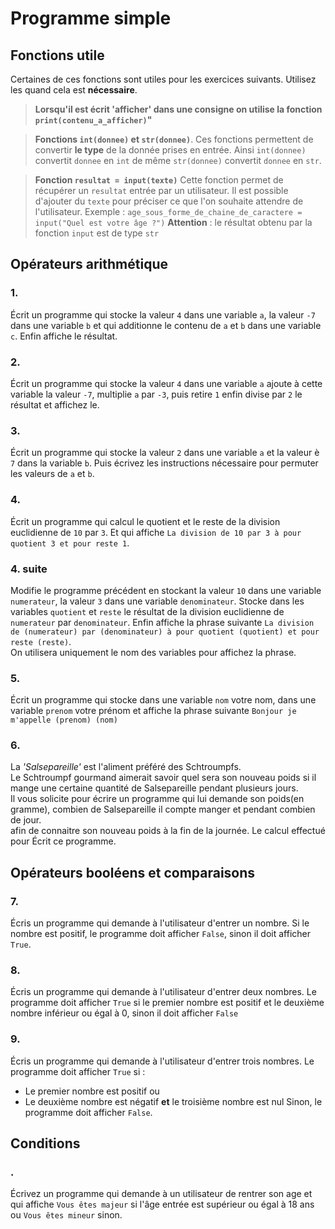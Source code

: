 # Programme simple    
 
## Fonctions utile 

Certaines de ces fonctions sont utiles pour les exercices suivants. Utilisez les quand cela est __nécessaire__.

> __Lorsqu'il est écrit 'afficher' dans une consigne on utilise la fonction `print(contenu_a_afficher)`"__  

> __Fonctions `int(donnee)` et `str(donnee)`__. 
> Ces fonctions permettent de convertir __le type__ de la donnée prises en entrée. 
> Ainsi `int(donnee)` convertit `donnee` en `int` de même `str(donnee)` convertit `donnee` en `str`. 

> __Fonction `resultat = input(texte)`__ 
> Cette fonction permet de récupérer un `resultat` entrée par un utilisateur. Il est possible d'ajouter du `texte` pour préciser ce que l'on souhaite attendre de l'utilisateur. 
> Exemple : `age_sous_forme_de_chaine_de_caractere = input("Quel est votre âge ?")` 
> __Attention__ : le résultat obtenu par la fonction `input` est de type `str`



## Opérateurs arithmétique 

### 1.  
Écrit un programme qui stocke la valeur `4` dans une variable `a`, la valeur `-7` dans une variable `b` et qui additionne le contenu de `a` et `b` dans une variable `c`. Enfin affiche le résultat.  


### 2. 
Écrit un programme qui stocke la valeur `4` dans une variable `a` ajoute à cette variable la valeur `-7`, multiplie `a` par `-3`, puis retire `1` enfin divise par `2` le résultat et affichez le. 

### 3.  
Écrit un programme qui stocke la valeur `2` dans une variable `a` et la valeur è `7` dans la variable `b`. Puis écrivez les instructions nécessaire pour permuter les valeurs de `a` et `b`. 

### 4.  
Écrit un programme qui calcul le quotient et le reste de la division euclidienne de `10` par `3`. Et qui affiche `La division de 10 par 3 à pour quotient 3 et pour reste 1`. 

### 4. suite
Modifie le programme précédent en stockant la valeur `10` dans une variable `numerateur`, la valeur `3` dans une variable `denominateur`.
Stocke dans les variables `quotient` et `reste` le résultat de la division euclidienne de `numerateur` par `denominateur`.
Enfin affiche la phrase suivante `La division de (numerateur) par (denominateur) à pour quotient (quotient) et pour reste (reste)`.  
On utilisera uniquement le nom des variables pour affichez la phrase. 


### 5.
Écrit un programme qui stocke dans une variable `nom` votre nom, dans une variable `prenom` votre prénom et affiche la phrase suivante `Bonjour je m'appelle (prenom) (nom)` 


### 6.  
La *'Salsepareille'* est l'aliment préféré des Schtroumpfs.   
Le Schtroumpf gourmand aimerait savoir quel sera son nouveau poids si il mange une certaine quantité de Salsepareille pendant plusieurs jours.   
Il vous solicite pour écrire un programme qui lui demande son poids(en gramme), combien de Salsepareille il compte manger et pendant combien de jour.  
 afin de connaitre son nouveau poids à la fin de la journée. 
Le calcul effectué pour 
Écrit ce programme.


## Opérateurs booléens et comparaisons

### 7.
Écris un programme qui demande à l'utilisateur d'entrer un nombre. Si le nombre est positif, le programme doit afficher `False`, sinon il doit afficher `True`. 


### 8.
Écris un programme qui demande à l'utilisateur d'entrer deux nombres. Le programme doit afficher `True` si le premier nombre est positif et le deuxième nombre inférieur ou égal à 0, sinon il doit afficher `False`

### 9.
Écris un programme qui demande à l'utilisateur d'entrer trois nombres. Le programme doit afficher `True` si :
  - Le premier nombre est positif ou
  - Le deuxième nombre est négatif __et__ le troisième nombre est nul 
Sinon, le programme doit afficher `False`.




## Conditions 
### .
Écrivez un programme qui demande à un utilisateur de rentrer son age et qui affiche `Vous êtes majeur` si l'âge entrée est supérieur ou égal à 18 ans ou `Vous êtes mineur` sinon. 